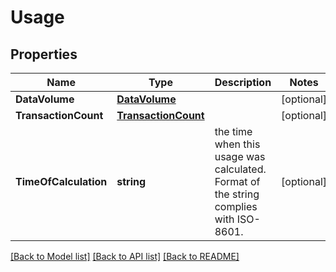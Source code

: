 # Usage

## Properties

Name | Type | Description | Notes
------------ | ------------- | ------------- | -------------
**DataVolume** | [**DataVolume**](DataVolume.md) |  | [optional] 
**TransactionCount** | [**TransactionCount**](TransactionCount.md) |  | [optional] 
**TimeOfCalculation** | **string** | the time when this usage was calculated. Format of the string complies with ISO-8601. | [optional] 

[[Back to Model list]](../README.md#documentation-for-models) [[Back to API list]](../README.md#documentation-for-api-endpoints) [[Back to README]](../README.md)


